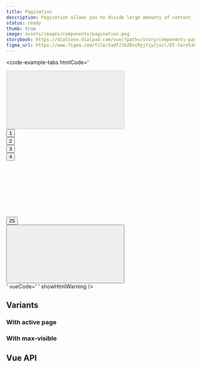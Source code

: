```yaml
---
title: Pagination
description: Pagination allows you to divide large amounts of content into smaller chunks across multiple pages.
status: ready
thumb: true
image: assets/images/components/pagination.png
storybook: https://dialtone.dialpad.com/vue/?path=/story/components-pagination--default
figma_url: https://www.figma.com/file/2adf7JhZOncRyjYiy2joil/DT-Core%3A-Components-7?node-id=10984%3A76640
---
```


<code-well-header>
  <dt-pagination
    :total-pages="25"
    aria-label="Pagination"
    prev-aria-label="Previous page"
    next-aria-label="Next page"
    :page-number-aria-label="(page) => `Page ${page}`"
  />
</code-well-header>

<code-example-tabs
htmlCode='
<nav aria-label="Pagination" class="d-pagination">
  <button class="base-button__button d-btn d-btn--primary d-btn--icon-only d-pagination__button d-fc-black-300 d-bgc-transparent" type="button" disabled="" aria-label="Previous page">
    <span class="base-button__icon d-btn__icon d-btn__icon--left">
      <span class="d-icon__wrapper">
        <div aria-busy="true" role="status" aria-label="" class="d-icon d-icon--size-300" style="display: none;">
          <div
            class="skeleton-placeholder d-bar-circle skeleton-placeholder--animate"
            style="animation-delay: 0ms; animation-duration: 1000ms; min-width: 100%; max-width: 100%; min-height: 100%; max-height: 100%;"
          ></div>
        </div>
        <svg>...</svg>
      </span>
    </span>
  </button>
  <div class="">
    <button class="base-button__button d-btn d-btn--primary" type="button">
        <span class="d-btn__label base-button__label">1</span>
    </button>
  </div>
  <div class="">
    <button class="base-button__button d-btn d-btn--muted" type="button">
        <span class="d-btn__label base-button__label">2</span>
    </button>
  </div>
  <div class="">
    <button class="base-button__button d-btn d-btn--muted" type="button">
        <span class="d-btn__label base-button__label">3</span>
    </button>
  </div>
  <div class="">
    <button class="base-button__button d-btn d-btn--muted" type="button">
        <span class="d-btn__label base-button__label">4</span>
    </button>
  </div>
  <div class="d-pagination__separator">
    <div class="d-pagination__separator-icon" >
      <span class="d-icon__wrapper">
        <div aria-busy="true" role="status" aria-label="" class="d-icon d-icon--size-300" style="display: none;">
          <div
            class="skeleton-placeholder d-bar-circle skeleton-placeholder--animate"
            style="animation-delay: 0ms; animation-duration: 1000ms; min-width: 100%; max-width: 100%; min-height: 100%; max-height: 100%;"
          ></div>
        </div>
        <svg>...</svg>
      </span>
    </div>
  </div>
  <div class="">
    <button class="base-button__button d-btn d-btn--muted" type="button">
        <span class="d-btn__label base-button__label">25</span>
    </button>
  </div>
  <button class="base-button__button d-btn d-btn--muted d-btn--icon-only d-pagination__button d-fc-tertiary" type="button" aria-label="Next page">
    <span class="base-button__icon d-btn__icon d-btn__icon--left">
      <span class="d-icon__wrapper">
        <div aria-busy="true" role="status" aria-label="" class="d-icon d-icon--size-300" style="display: none;">
          <div
            class="skeleton-placeholder d-bar-circle skeleton-placeholder--animate"
            style="animation-delay: 0ms; animation-duration: 1000ms; min-width: 100%; max-width: 100%; min-height: 100%; max-height: 100%;"
          ></div>
        </div>
        <svg>...</svg>
      </span>
    </span>
  </button>
</nav>
'
vueCode='
<dt-pagination
  :total-pages="25"
  aria-label="Pagination"
  prev-aria-label="Previous page"
  next-aria-label="Next page"
  :page-number-aria-label="(page) => `Page ${page}`"
/>
'
showHtmlWarning />

## Variants

### With active page

<code-well-header>
  <dt-pagination
    ref="activePage"
    :total-pages="25"
    :active-page="5"
    aria-label="Pagination"
    prev-aria-label="Previous page"
    next-aria-label="Next page"
    :page-number-aria-label="(page) => `Page ${page}`"
  />
</code-well-header>

<code-example-tabs
:htmlCode='() => $refs.activePage'
vueCode='
<dt-pagination
  :total-pages="25"
  :active-page="5"
  aria-label="Pagination"
  prev-aria-label="Previous page"
  next-aria-label="Next page"
  :page-number-aria-label="(page) => `Page ${page}`"
/>
'
/>

### With max-visible

<code-well-header>
  <dt-pagination
    ref="maxVisible"
    :total-pages="25"
    :max-visible="7"
    aria-label="Pagination"
    prev-aria-label="Previous page"
    next-aria-label="Next page"
    :page-number-aria-label="(page) => `Page ${page}`"
  />
</code-well-header>

<code-example-tabs
:htmlCode='() => $refs.maxVisible'
vueCode='
<dt-pagination
  :total-pages="25"
  :max-visible="7"
  aria-label="Pagination"
  prev-aria-label="Previous page"
  next-aria-label="Next page"
  :page-number-aria-label="(page) => `Page ${page}`"
/>
'
/>

## Vue API

<component-vue-api component-name="pagination" />
